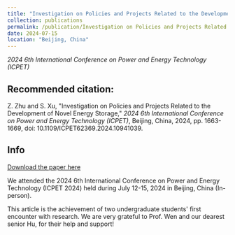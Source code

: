 ```yaml
---
title: "Investigation on Policies and Projects Related to the Development of Novel Energy Storage"
collection: publications
permalink: /publication/Investigation on Policies and Projects Related to The Development of Novel Energy Storage
date: 2024-07-15
location: "Beijing, China"
---
```

*2024 6th International Conference on Power and Energy Technology (ICPET)*

## Recommended citation:

Z. Zhu and S. Xu, "Investigation on Policies and Projects Related to the Development of Novel Energy Storage," *2024 6th International Conference on Power and Energy Technology (ICPET)*, Beijing, China, 2024, pp. 1663-1669, doi: 10.1109/ICPET62369.2024.10941039.

## Info

[Download the paper here](https://ieeexplore.ieee.org/document/10941039)

We attended the 2024 6th International Conference on Power and Energy Technology (ICPET 2024) held during July 12-15, 2024 in Beijing, China (In-person).

This article is the achievement of two undergraduate students' first encounter with research. We are very grateful to Prof. Wen and our dearest senior Hu, for their help and support!
